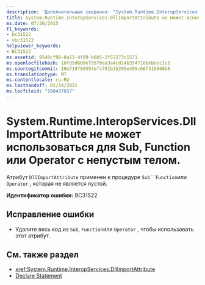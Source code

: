 ```yaml
---
description: 'Дополнительные сведения: "System.Runtime.InteropServices.DllImportAttribute" нельзя применять к подзадаче, функции или оператору с непустым телом'
title: System.Runtime.InteropServices.DllImportAttribute не может использоваться для Sub, Function или Operator с непустым телом.
ms.date: 07/20/2015
f1_keywords:
- bc31522
- vbc31522
helpviewer_keywords:
- BC31522
ms.assetid: 9548cf98-8a13-4f09-b6b5-2f57273c1571
ms.openlocfilehash: 10fd5d608ef9570aa3a4cd14b354716bebaec1c8
ms.sourcegitcommit: 10e719780594efc781b15295e499c66f316068b8
ms.translationtype: MT
ms.contentlocale: ru-RU
ms.lasthandoff: 02/14/2021
ms.locfileid: "100437037"
---
```

# <a name="systemruntimeinteropservicesdllimportattribute-cannot-be-applied-to-a-sub-function-or-operator-with-a-non-empty-body"></a>System.Runtime.InteropServices.DllImportAttribute не может использоваться для Sub, Function или Operator с непустым телом.

Атрибут `DllImportAttribute` применен к процедуре `Sub``Function`или `Operator` , которая не является пустой.  
  
 **Идентификатор ошибки:** BC31522  
  
## <a name="to-correct-this-error"></a>Исправление ошибки  
  
- Удалите весь код из `Sub`, `Function`или `Operator` , чтобы использовать этот атрибут.  
  
## <a name="see-also"></a>См. также раздел

- <xref:System.Runtime.InteropServices.DllImportAttribute>
- [Declare Statement](../language-reference/statements/declare-statement.md)
